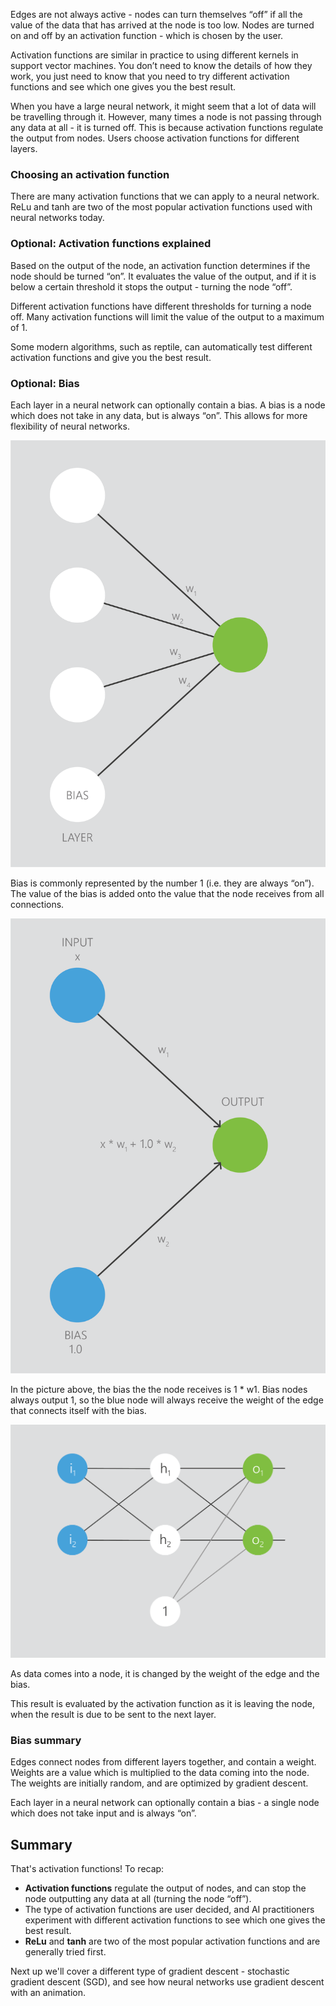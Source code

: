 Edges are not always active - nodes can turn themselves “off” if all the value of the data that has arrived at the node is too low. Nodes are turned on and off by an activation function - which is chosen by the user.

Activation functions are similar in practice to using different kernels in support vector machines. You don’t need to know the details of how they work, you just need to know that you need to try different activation functions and see which one gives you the best result.

When you have a large neural network, it might seem that a lot of data will be travelling through it. However, many times a node is not passing through any data at all - it is turned off. This is because activation functions regulate the output from nodes. Users choose activation functions for different layers.

### Choosing an activation function

There are many activation functions that we can apply to a neural network. ReLu and tanh are two of the most popular activation functions used with neural networks today.

### Optional: Activation functions explained

Based on the output of the node, an activation function determines if the node should be turned “on”. It evaluates the value of the output, and if it is below a certain threshold it stops the output - turning the node “off”.  
  
Different activation functions have different thresholds for turning a node off. Many activation functions will limit the value of the output to a maximum of 1.  
  
Some modern algorithms, such as reptile, can automatically test different activation functions and give you the best result.

### Optional: Bias

Each layer in a neural network can optionally contain a bias. A bias is a node which does not take in any data, but is always “on”. This allows for more flexibility of neural networks.  
  
![5.4 Bias fixed (2)](../media/5.4_Bias_fixed__2_.png)
  
Bias is commonly represented by the number 1 (i.e. they are always “on”). The value of the bias is added onto the value that the node receives from all connections.  
  
![5.4 BiasWeights fixed copy](../media/5.4_BiasWeights_fixed_copy.png)
  
In the picture above, the bias the the node receives is 1 * w1. Bias nodes always output 1, so the blue node will always receive the weight of the edge that connects itself with the bias.
  
![5.4 BiasNetwork fixed@4x](../media/5.4_BiasNetwork_fixed_4x.png)
  
As data comes into a node, it is changed by the weight of the edge and the bias.  
  
This result is evaluated by the activation function as it is leaving the node, when the result is due to be sent to the next layer. 

### Bias summary

Edges connect nodes from different layers together, and contain a weight. Weights are a value which is multiplied to the data coming into the node. The weights are initially random, and are optimized by gradient descent.  
  
Each layer in a neural network can optionally contain a bias - a single node which does not take input and is always “on”.

## Summary

That's activation functions! To recap:

* __Activation functions__ regulate the output of nodes, and can stop the node outputting any data at all (turning the node “off”).
* The type of activation functions are user decided, and AI practitioners experiment with different activation functions to see which one gives the best result.
* __ReLu__ and __tanh__ are two of the most popular activation functions and are generally tried first.

Next up we'll cover a different type of gradient descent - stochastic gradient descent (SGD), and see how neural networks use gradient descent with an animation.